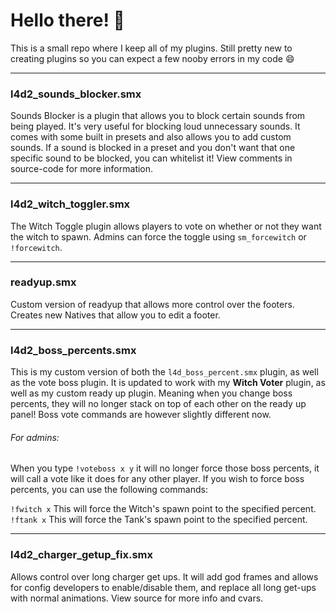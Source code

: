 # Hello there! 👋
This is a small repo where I keep all of my plugins. Still pretty new to creating plugins so you can expect a few nooby errors in my code 😄

---
### l4d2_sounds_blocker.smx
Sounds Blocker is a plugin that allows you to block certain sounds from being played. It's very useful for blocking loud unnecessary sounds. It comes with some built in presets and also allows you to add custom sounds. If a sound is blocked in a preset and you don't want that one specific sound to be blocked, you can whitelist it! View comments in source-code for more information.

---
### l4d2_witch_toggler.smx
The Witch Toggle plugin allows players to vote on whether or not they want the witch to spawn. Admins can force the toggle using `sm_forcewitch` or `!forcewitch`.

---
### readyup.smx
Custom version of readyup that allows more control over the footers. Creates new Natives that allow you to edit a footer.

---

### l4d2_boss_percents.smx
This is my custom version of both the `l4d_boss_percent.smx` plugin, as well as the vote boss plugin. It is updated to work with my **Witch Voter** plugin, as well as my custom ready up plugin. Meaning when you change boss percents, they will no longer stack on top of each other on the ready up panel! Boss vote commands are however slightly different now.

######	For admins:
When you type `!voteboss x y` it will no longer force those boss percents, it will call a vote like it does for any other player. If you wish to force boss percents, you can use the following commands:

`!fwitch x` This will force the Witch's spawn point to the specified percent.
`!ftank x` This will force the Tank's spawn point to the specified percent.

---

### l4d2_charger_getup_fix.smx
Allows control over long charger get ups. It will add god frames and allows for config developers to enable/disable them, and replace all long get-ups with normal animations. View source for more info and cvars.